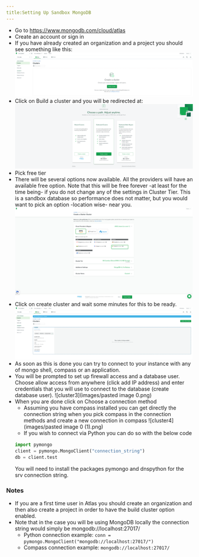 ```yaml
---
title:Setting Up Sandbox MongoDB
---
```

- Go to https://www.mongodb.com/cloud/atlas
- Create an account or sign in 
- If you have already created an organization and a project you should see something like this:
![cluster0](images/cluster0.png)
- Click on Build a cluster and you will be redirected at:
![cluster0](images/cluster1.png)
- Pick free tier
- There will be several options now available. All the providers will have an available free option. Note that this will be free forever -at least for the time being- if you do not change any of the settings in Cluster Tier. This is a sandbox database so performance does not matter, but you would want to pick an option -location wise- near you. 
![cluster1](images/cluster3.png)
- Click on create cluster and wait some minutes for this to be ready.
![cluster2](images/cluster4.png)
- As soon as this is done you can try to connect to your instance with any of mongo shell, compass or an application. 
- You will be prompted to set up firewall access and a database user. Choose allow access from anywhere (click add IP address) and enter credentials that you will use to connect to the database (create database user).
![cluster3](images/pasted image 0.png)
- When you are done click on Choose a connection method
  - Assuming you have compass installed you can get directly the connection string when you pick compass in the connection methods and create a new connection in compass
  ![cluster4](images/pasted image 0 (1).png)
  - If you wish to connect via Python you can do so with the below code
  ```python
  import pymongo
  client = pymongo.MongoClient("connection_string")
  db = client.test
  ```
  You will need to install the packages pymongo and dnspython for the srv connection string.  


### Notes
- If you are a first time user in Atlas you should create an organization and then also create a project in order to have the build cluster option enabled.
- Note that in the case you will be using MongoDB locally the connection string would simply be mongodb://localhost:27017/
   - Python connection example:
  `conn = pymongo.MongoClient("mongodb://localhost:27017/")`
   - Compass connection example:
  `mongodb://localhost:27017/`
